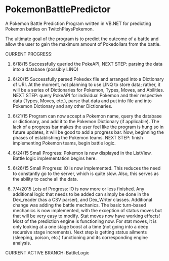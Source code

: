 # PokemonBattlePredictor
A Pokemon Battle Prediction Program written in VB.NET for predicting Pokemon battles on TwitchPlaysPokemon.

The ultimate goal of the program is to predict the outcome of a battle and allow the user to gain the maximum amount
of Pokedollars from the battle.

CURRENT PROGRESS:
1. 6/18/15 Successfully queried the PokeAPI, NEXT STEP: parsing the data into a database (possibly LINQ)

2. 6/20/15 Successfully parsed Pokedex file and arranged into a Dictionary of URI. At the moment, not planning to use LINQ to store data; rather, it will be a series of Dictionaries for Pokemon, Types, Moves, and Abilities. NEXT STEP: query PokeAPI for individual Pokemon and their respective data (Types, Moves, etc.), parse that data and put into file and into Pokemon Dictionary and any other Dictionaries.
 
3. 6/21/15 Program can now accept a Pokemon name, query the database or dictionary, and add it to the Pokemon Dictionary (if applicable). The lack of a progress bar makes the user feel like the program is hung so in future updates, it will be good to add a progress bar. Now, beginning the phases of establishing the Pokemon teams. NEXT STEP: finish implementing Pokemon teams, begin battle logic.
 
4. 6/24/15 Small Progress: Pokemon is now displayed in the ListView. Battle logic implementation begins here.
 
5. 6/26/15 Small Progress: IO is now implemented. This reduces the need to constantly go to the server, which is quite slow. Also, this serves as the ability to cache all the data.
 
6. 7/4/2015 Lots of Progress: IO is now more or less finished. Any additional logic that needs to be added can simply be done in the Dex_reader (has a CSV parser), and Dex_Writer classes. Additional change was adding the battle mechanics. The basic turn-based mechanics is now implemented, with the exception of status moves but that will be very easy to modify. Stat moves now have working effects! Most of the prediction engine is functioning now. For stat moves, it is only looking at a one stage boost at a time (not going into a deep recursive stage increments). Next step is getting status ailments (sleeping, poison, etc.) functioning and its corresponding engine analysis. 

CURRENT ACTIVE BRANCH: BattleLogic
